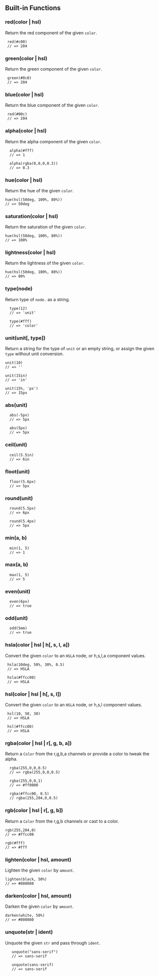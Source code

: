 
## Built-in Functions

### red(color | hsl)

Return the red component of the given `color`.

     red(#c00)
     // => 204

### green(color | hsl)

Return the green component of the given `color`.

     green(#0c0)
     // => 204

### blue(color | hsl)

Return the blue component of the given `color`.

     red(#00c)
     // => 204

### alpha(color | hsl)

Return the alpha component of the given `color`.

      alpha(#fff)
      // => 1
      
      alpha(rgba(0,0,0,0.3))
      // => 0.3

### hue(color | hsl)

Return the hue of the given `color`.

    hue(hsl(50deg, 100%, 80%))
    // => 50deg

### saturation(color | hsl)

Return the saturation of the given `color`.

    hue(hsl(50deg, 100%, 80%))
    // => 100%

### lightness(color | hsl)

Return the lightness of the given `color`.

    hue(hsl(50deg, 100%, 80%))
    // => 80%

### type(node)

Return type of `node.` as a string.

      type(12)
      // => 'unit'
      
      type(#fff)
      // => 'color'

### unit(unit[, type])

Return a string for the type of `unit` or an empty string,
or assign the given `type` without unit conversion.

    unit(10)
    // => ''
    
    unit(15in)
    // => 'in'
    
    unit(15%, 'px')
    // => 15px

### abs(unit)

      abs(-5px)
      // => 5px

      abs(5px)
      // => 5px

### ceil(unit)

      ceil(5.5in)
      // => 6in

### floot(unit)

      floor(5.6px)
      // => 5px

### round(unit)

      round(5.5px)
      // => 6px

      round(5.4px)
      // => 5px

### min(a, b)

      min(1, 5)
      // => 1

### max(a, b)

      max(1, 5)
      // => 5

### even(unit)

      even(6px)
      // => true

### odd(unit)

      odd(5mm)
      // => true

### hsla(color | hsl | h[, s, l, a])

Convert the given `color` to an `HSLA` node,
or h,s,l,a component values.

     hsla(10deg, 50%, 30%, 0.5)
     // => HSLA

     hsla(#ffcc00)
     // => HSLA

### hsl(color | hsl | h[, s, l])

Convert the given `color` to an `HSLA` node,
or h,s,l component values.

     hsl(10, 50, 30)
     // => HSLA

     hsl(#ffcc00)
     // => HSLA

### rgba(color | hsl | r[, g, b, a])

Return a `Color` from the r,g,b,a channels or provide a color to tweak the alpha.

      rgba(255,0,0,0.5)
      // => rgba(255,0,0,0.5)
  
      rgba(255,0,0,1)
      // => #ff0000
  
      rgba(#ffcc00, 0.5)
      // rgba(255,204,0,0.5)

### rgb(color | hsl | r[, g, b])

Return a `Color` from the r,g,b channels or cast to a color.
    
    rgb(255,204,0)
    // => #ffcc00
    
    rgb(#fff)
    // => #fff

### lighten(color | hsl, amount)

Lighten the given `color` by `amount`.

    lighten(black, 50%)
    // => #808080

### darken(color | hsl, amount)

Darken the given `color` by `amount`.

    darken(white, 50%)
    // => #808080

### unquote(str | ident)

  Unquote the given `str` and pass through `ident`.
 
       unquote("sans-serif")
       // => sans-serif
 
       unquote(sans-serif)
       // => sans-serif




